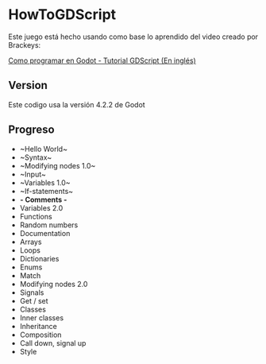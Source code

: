 # HowToGDScript

Este juego está hecho usando como base lo aprendido del video creado por Brackeys:

[Como programar en Godot - Tutorial GDScript (En inglés)](https://youtu.be/e1zJS31tr88?si=rroC-wdmowP-2XvF)

## Version

Este codigo usa la versión 4.2.2 de Godot

## Progreso

- ~Hello World~
- ~Syntax~
- ~Modifying nodes 1.0~
- ~Input~
- ~Variables 1.0~
- ~If-statements~
- **- Comments -**
- Variables 2.0
- Functions
- Random numbers
- Documentation
- Arrays
- Loops
- Dictionaries
- Enums
- Match
- Modifying nodes 2.0
- Signals
- Get / set
- Classes
- Inner classes
- Inheritance
- Composition
- Call down, signal up
- Style
